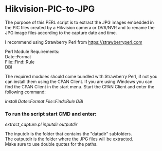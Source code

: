 # Hikvision-PIC-to-JPG
The purpose of this PERL script is to extract the JPG images embedded in the PIC files created by a Hikvision camera or DVR/NVR and to rename the JPG image files according to the capture date and time.

I recommend using Strawberry Perl from https://strawberryperl.com

Perl Module Requirements:  
Date::Format  
File::Find::Rule  
DBI

The required modules should come bundled with Strawberry Perl, if not you can install them using the CPAN Client.
If you are using Windows you can find the CPAN Client in the start menu. Start the CPAN Client and enter the following command:

*install Date::Format File::Find::Rule DBI*

### **To run the script start CMD and enter:**

*extract_capture.pl inputdir outputdir*

The inputdir is the folder that contains the "datadir" subfolders.  
The outputdir is the folder where the JPG files will be extracted.  
Make sure to use double quotes for the paths.
